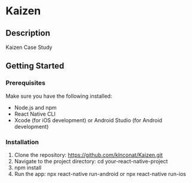 # Kaizen

## Description

Kaizen Case Study

## Getting Started

### Prerequisites

Make sure you have the following installed:

- Node.js and npm
- React Native CLI
- Xcode (for iOS development) or Android Studio (for Android development)

### Installation

1. Clone the repository: https://github.com/klnconat/Kaizen.git
2. Navigate to the project directory: cd your-react-native-project
3. npm install
4. Run the app: npx react-native run-android or npx react-native run-ios
